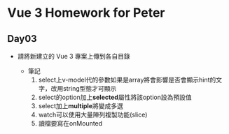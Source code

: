 # Vue 3 Homework for Peter

## Day03

* 請將新建立的 Vue 3 專案上傳到各自目錄

	* 筆記
		1. select上v-model代的參數如果是array將會影響是否會顯示hint的文字，改用string型態才可顯示
		2. select的option加上**selected**屬性將該option設為預設值
		3. select加上**multiple**將變成多選
		4. watch可以使用大量陣列複製功能(slice)
		5. 讀檔要寫在onMounted